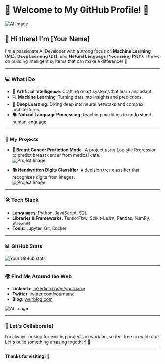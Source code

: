 # 🌟 **Welcome to My GitHub Profile!** 🌟

![AI Image](https://media.giphy.com/media/3o7btPfhje3l8iN5HG/giphy.gif)

## 👋 Hi there! I'm [Your Name]

I'm a passionate AI Developer with a strong focus on **Machine Learning (ML)**, **Deep Learning (DL)**, and **Natural Language Processing (NLP)**. I thrive on building intelligent systems that can make a difference! 🚀

---

### 💻 **What I Do**
- 🧠 **Artificial Intelligence**: Crafting smart systems that learn and adapt.
- 🔍 **Machine Learning**: Turning data into insights and predictions.
- 🌊 **Deep Learning**: Diving deep into neural networks and complex architectures.
- 🗣️ **Natural Language Processing**: Teaching machines to understand human language.

---

### 🚀 **My Projects**
- **🔬 Breast Cancer Prediction Model**: A project using Logistic Regression to predict breast cancer from medical data.  
  ![Project Image](https://user-images.githubusercontent.com/yourusername/yourrepo/images/cancer_model.png)

- **📚 Handwritten Digits Classifier**: A decision tree classifier that recognizes digits from images.  
  ![Project Image](https://user-images.githubusercontent.com/yourusername/yourrepo/images/digits_classifier.png)

---

### 🛠️ **Tech Stack**
- **Languages**: Python, JavaScript, SQL
- **Libraries & Frameworks**: TensorFlow, Scikit-Learn, Pandas, NumPy, Streamlit
- **Tools**: Jupyter, Git, Docker

---

### 📊 **GitHub Stats**
![Your GitHub stats](https://github-readme-stats.vercel.app/api?username=yourusername&show_icons=true&theme=radical)

---

### 🌍 **Find Me Around the Web**
- **LinkedIn**: [linkedin.com/in/yourname](https://linkedin.com/in/yourname)
- **Twitter**: [twitter.com/yourname](https://twitter.com/yourname)
- **Blog**: [yourblog.com](https://yourblog.com)

![AI Image](https://media.giphy.com/media/26tn33aiTi1jkl6H6/giphy.gif)

---

### 🌱 **Let's Collaborate!**
I’m always looking for exciting projects to work on, so feel free to reach out! Let's build something amazing together! 🤝

---

**Thanks for visiting!** 🌟

